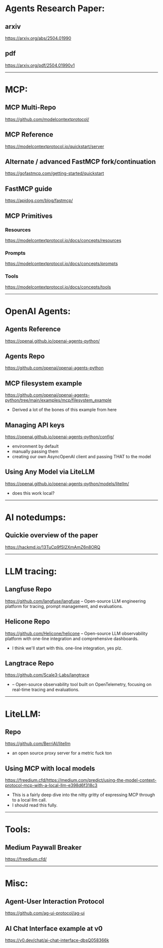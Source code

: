 

# Agents Research Paper:

## arxiv 
https://arxiv.org/abs/2504.01990

## pdf 
https://arxiv.org/pdf/2504.01990v1

---
# MCP:

## MCP Multi-Repo
https://github.com/modelcontextprotocol/

## MCP Reference
https://modelcontextprotocol.io/quickstart/server

## Alternate / advanced FastMCP fork/continuation
https://gofastmcp.com/getting-started/quickstart

## FastMCP guide
https://apidog.com/blog/fastmcp/

## MCP Primitives 

### Resources
https://modelcontextprotocol.io/docs/concepts/resources

### Prompts
https://modelcontextprotocol.io/docs/concepts/prompts

### Tools
https://modelcontextprotocol.io/docs/concepts/tools

---
# OpenAI Agents:

## Agents Reference
https://openai.github.io/openai-agents-python/

## Agents Repo 
https://github.com/openai/openai-agents-python

## MCP filesystem example
https://github.com/openai/openai-agents-python/tree/main/examples/mcp/filesystem_example
- Derived a lot of the bones of this example from here

## Managing API keys
https://openai.github.io/openai-agents-python/config/
- environment by default
- manually passing them
- creating our own AsyncOpenAI client and passing THAT to the model

## Using Any Model via LiteLLM
https://openai.github.io/openai-agents-python/models/litellm/
- does this work local?

---
# AI notedumps:
## Quickie overview of the paper
https://hackmd.io/13TuCp9fSl2XmAmZ6n8ORQ


---
# LLM tracing:

## Langfuse Repo
https://github.com/langfuse/langfuse 
– Open-source LLM engineering platform for tracing, prompt management, and evaluations.

## Helicone Repo
https://github.com/Helicone/helicone 
– Open-source LLM observability platform with one-line integration and comprehensive dashboards.
- I think we'll start with this. one-line integration, yes plz.

## Langtrace Repo
https://github.com/Scale3-Labs/langtrace 
- – Open-source observability tool built on OpenTelemetry, focusing on real-time tracing and evaluations.


---
# LiteLLM:

## Repo
https://github.com/BerriAI/litellm
- an open source proxy server for a metric fuck ton

## Using MCP with local models
https://freedium.cfd/https://medium.com/predict/using-the-model-context-protocol-mcp-with-a-local-llm-e398d6f318c3
- This is a fairly deep dive into the nitty gritty of expressing MCP through to a local llm call.
- I should read this fully. 

---
# Tools: 
## Medium Paywall Breaker
https://freedium.cfd/

---
# Misc:

## Agent-User Interaction Protocol
https://github.com/ag-ui-protocol/ag-ui

## AI Chat Interface example at v0
https://v0.dev/chat/ai-chat-interface-dbsQ058366k